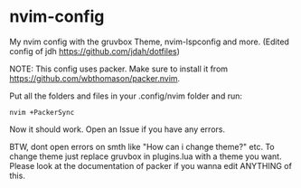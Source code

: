 # nvim-config
My nvim config with the gruvbox Theme, nvim-lspconfig and more. (Edited config of jdh https://github.com/jdah/dotfiles)

NOTE: This config uses packer. Make sure to install it from https://github.com/wbthomason/packer.nvim.

Put all the folders and files in your .config/nvim folder and run:

```
nvim +PackerSync
```

Now it should work. Open an Issue if you have any errors.

BTW, dont open errors on smth like "How can i change theme?" etc. To change theme just replace gruvbox in plugins.lua with a theme you want. Please look at the documentation of packer if you wanna edit ANYTHING of this.
